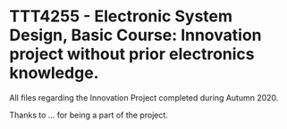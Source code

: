 # TTT4255 - Electronic System Design, Basic Course: Innovation project without prior electronics knowledge.
All files regarding the Innovation Project completed during Autumn 2020.


Thanks to ... for being a part of the project.
